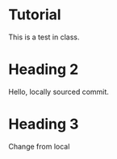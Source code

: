 # Tutorial

This is a test in class.

# Heading 2

Hello, locally sourced commit.

# Heading 3

Change from local


